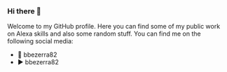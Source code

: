 ### Hi there 👋

Welcome to my GitHub profile. Here you can find some of my public work on Alexa skills and also some random stuff. You can find me on the following social media:

- 🐤 bbezerra82
- ▶️ bbezerra82

<!--
**bbezerra82/bbezerra82** is a ✨ _special_ ✨ repository because its `README.md` (this file) appears on your GitHub profile.

Here are some ideas to get you started:

- 🔭 I’m currently working on ...
- 🌱 I’m currently learning ...
- 👯 I’m looking to collaborate on ...
- 🤔 I’m looking for help with ...
- 💬 Ask me about ...
- 📫 How to reach me: ...
- 😄 Pronouns: ...
- ⚡ Fun fact: ...
-->
